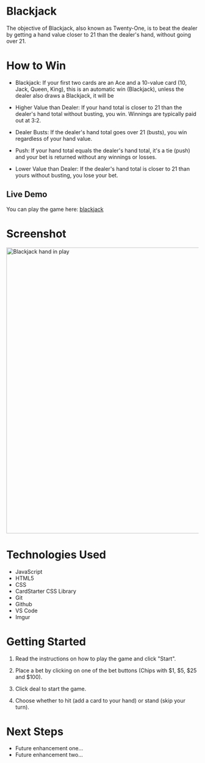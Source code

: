 # Blackjack
The objective of Blackjack, also known as Twenty-One, is to beat the dealer by getting a hand value closer to 21 than the dealer's hand, without going over 21. 

# How to Win
* Blackjack: If your first two cards are an Ace and a 10-value card (10, Jack, Queen, King), this is an automatic win (Blackjack), unless the dealer also draws a Blackjack, it will be

* Higher Value than Dealer: If your hand total is closer to 21 than the dealer's hand total without busting, you win. Winnings are typically paid out at 3:2.

* Dealer Busts: If the dealer's hand total goes over 21 (busts), you win regardless of your hand value.

* Push: If your hand total equals the dealer's hand total, it's a tie (push) and your bet is returned without any winnings or losses.

* Lower Value than Dealer: If the dealer's hand total is closer to 21 than yours without busting, you lose your bet.

## Live Demo

You can play the game here: [blackjack](https://galichinsky.github.io/blackjack/)

# Screenshot

<img src="https://i.imgur.com/gvHpB6V.png" alt="Blackjack hand in play" height="750px" width="950px">


# Technologies Used

- JavaScript
- HTML5
- CSS
- CardStarter CSS Library
- Git
- Github
- VS Code
- Imgur

# Getting Started

1. Read the instructions on how to play the game and click "Start".

2. Place a bet by clicking on one of the bet buttons (Chips with $1, $5, $25 and $100).

3. Click deal to start the game.

4. Choose whether to hit (add a card to your hand) or stand (skip your turn).

# Next Steps

- Future enhancement one...
- Future enhancement two...